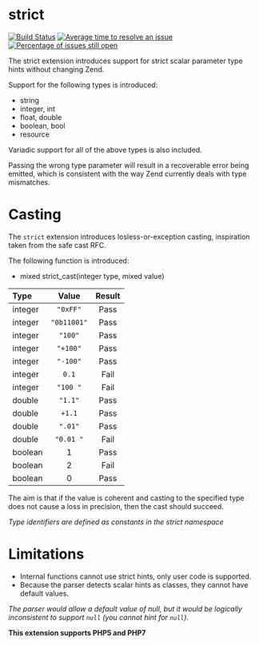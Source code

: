 strict
======

[![Build Status](https://travis-ci.org/krakjoe/strict.svg?branch=master)](https://travis-ci.org/krakjoe/strict)
[![Average time to resolve an issue](http://isitmaintained.com/badge/resolution/krakjoe/strict.svg)](http://isitmaintained.com/project/krakjoe/strict "Average time to resolve an issue")
[![Percentage of issues still open](http://isitmaintained.com/badge/open/krakjoe/strict.svg)](http://isitmaintained.com/project/krakjoe/strict "Percentage of issues still open")

The strict extension introduces support for strict scalar parameter type hints without changing Zend.

Support for the following types is introduced:

  * string
  * integer, int
  * float, double
  * boolean, bool
  * resource

Variadic support for all of the above types is also included.

Passing the wrong type parameter will result in a recoverable error being emitted, 
    which is consistent with the way Zend currently deals with type mismatches.

Casting
=======

The `strict` extension introduces losless-or-exception casting, inspiration taken from the safe cast RFC.

The following function is introduced:

 * mixed strict_cast(integer type, mixed value)

| Type      | Value                  | Result |
|:----------|:----------------------:|:------:|
| integer   | `"0xFF"`               | Pass   |
| integer   | `"0b11001"`            | Pass   |
| integer   | `"100"`                | Pass   |
| integer   | `"+100"`               | Pass   |
| integer   | `"-100"`               | Pass   |
| integer   | `0.1`                  | Fail   |
| integer   | `"100 "`               | Fail   |
| double    | `"1.1"`                | Pass   |
| double    | `+1.1`                 | Pass   |
| double    | `".01"`                | Pass   |
| double    | `"0.01 "`              | Fail   |
| boolean   | 1                      | Pass   |
| boolean   | 2                      | Fail   |
| boolean   | 0                      | Pass   |

The aim is that if the value is coherent and casting to the specified type does not cause a loss in precision, then the cast should succeed.

*Type identifiers are defined as constants in the strict namespace*

Limitations
===========

  * Internal functions cannot use strict hints, only user code is supported.
  * Because the parser detects scalar hints as classes, they cannot have default values.

*The parser would allow a default value of null, 
    but it would be logically inconsistent to support `null` (you cannot hint for `null`).*

**This extension supports PHP5 and PHP7**
